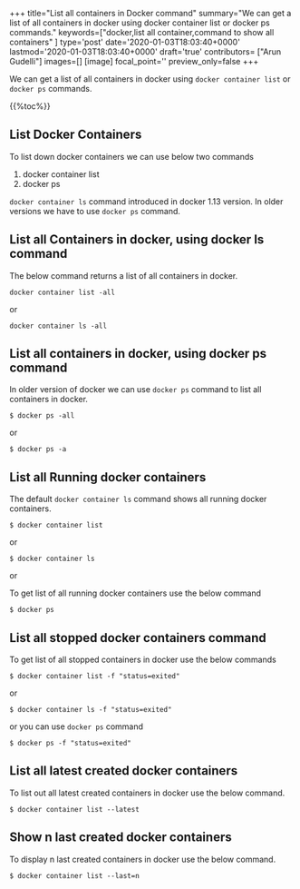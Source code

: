 +++
title="List all containers in Docker command"
summary="We can get a list of all containers in  docker using docker container list or docker ps commands."
keywords=["docker,list all container,command to show all containers"
]
type='post'
date='2020-01-03T18:03:40+0000'
lastmod='2020-01-03T18:03:40+0000'
draft='true'
contributors= ["Arun Gudelli"]
images=[]
[image]
focal_point=''
preview_only=false
+++

We can get a list of all containers in  docker using `docker container list` or `docker ps` commands.

{{%toc%}}

## **List Docker Containers**

To list down docker containers we can use below two commands

1. docker container list
2. docker ps

`docker container ls` command introduced in docker 1.13 version. In older versions we have to use `docker ps` command.


## **List all Containers in docker, using docker ls command**


The below command returns a list of all containers in docker.

```
docker container list -all
```

or

```
docker container ls -all
```

## **List all containers in docker, using docker ps command**

In older version of docker we can use `docker ps` command to list all containers in docker.

```
$ docker ps -all
```
or 
```
$ docker ps -a
```

## **List all Running docker containers**

The default `docker container ls` command shows all running docker containers.

```
$ docker container list
```
or 

```
$ docker container ls
```
or

To get list of all running docker containers use the below command

```
$ docker ps
```

## **List all stopped docker containers command**

To get list of all stopped containers in docker use the below commands

```
$ docker container list -f "status=exited"
```

or 

```
$ docker container ls -f "status=exited"

```
or you can use `docker ps` command

```
$ docker ps -f "status=exited"

```

## **List all latest created docker containers**

To list out all latest created containers in docker use the below command.

```
$ docker container list --latest 
```

## **Show n last created docker containers**

To display n last created containers in docker use the below command.

```
$ docker container list --last=n
```